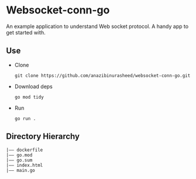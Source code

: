 Websocket-conn-go
===
An example application to understand Web socket protocol. A handy app to get started with.
## Use
- Clone 
  ```
  git clone https://github.com/anazibinurasheed/websocket-conn-go.git
  ```
- Download deps
  ```
  go mod tidy
  ```

- Run
  ```
  go run .
  ```
## Directory Hierarchy
```
|—— dockerfile
|—— go.mod
|—— go.sum
|—— index.html
|—— main.go
```
